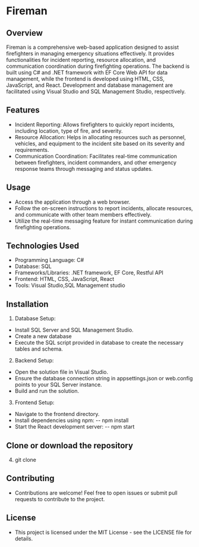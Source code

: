 # Fireman

 ## Overview
 Fireman is a comprehensive web-based application designed to assist firefighters in managing emergency situations effectively. 
 It provides functionalities for incident reporting, resource allocation, and communication coordination during firefighting operations.
 The backend is built using C# and .NET framework with EF Core Web API for data management, while the frontend is developed using HTML, CSS, JavaScript, and React. 
 Development and database management are facilitated using Visual Studio and SQL Management Studio, respectively.

## Features
- Incident Reporting: Allows firefighters to quickly report incidents, including location, type of fire, and severity.
- Resource Allocation: Helps in allocating resources such as personnel, vehicles, and equipment to the incident site based on its severity and requirements.
- Communication Coordination: Facilitates real-time communication between firefighters, incident commanders, and other emergency response teams through messaging and status updates.

## Usage
- Access the application through a web browser.
- Follow the on-screen instructions to report incidents, allocate resources, and communicate with other team members effectively.
- Utilize the real-time messaging feature for instant communication during firefighting operations.

## Technologies Used
- Programming Language: C#
- Database: SQL
- Frameworks/Libraries: .NET framework, EF Core, Restful API
- Frontend: HTML, CSS, JavaScript, React
- Tools: Visual Studio,SQL Management studio

## Installation
1. Database Setup:
- Install SQL Server and SQL Management Studio.
- Create a new database
- Execute the SQL script provided in database to create the necessary tables and schema.

2. Backend Setup:
- Open the solution file in Visual Studio.
- Ensure the database connection string in appsettings.json or web.config points to your SQL Server instance.
- Build and run the solution.

3. Frontend Setup:
- Navigate to the frontend directory.
- Install dependencies using npm:
-- npm install
- Start the React development server:
-- npm start

## Clone or download the repository
4. git clone <repository-url>

## Contributing
- Contributions are welcome! Feel free to open issues or submit pull requests to contribute to the project.

## License
- This project is licensed under the MIT License - see the LICENSE file for details.
